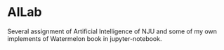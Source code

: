 # AILab
Several assignment of Artificial Intelligence of NJU and some of my own implements of Watermelon book in jupyter-notebook.
